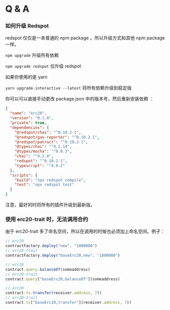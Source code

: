 # Q & A

### 如何升级 Redspot

redspot 仅仅是一本普通的 npm package 。所以升级方式和其他 npm package 一样。

`npm upgrade` 升级所有依赖

`npm upgrade redspot` 仅升级 redspot

如果你使用的是 yarn

`yarn upgrade-interactive --latest`  将所有依赖升级到稳定版

你可以可以直接手动更改 package.json 中的版本号，然后重新安装依赖 ：

```json
{
  "name": "erc20",
  "version": "0.1.0",
  "private": true,
  "dependencies": {
    "@redspot/chai": "^0.10.2-1",
    "@redspot/gas-reporter": "^0.10.2-1",
    "@redspot/patract": "^0.10.2-1",
    "@types/chai": "^4.2.14",
    "@types/mocha": "^8.0.3",
    "chai": "^4.2.0",
    "redspot": "^0.10.2-1",
    "typescript": "^4.0.2"
  },
  "scripts": {
    "build": "npx redspot compile",
    "test": "npx redspot test"
  }
}
```

注意，最好同时将所有的插件升级到最新版。



### 使用 erc20-trait 时，无法调用合约

由于 erc20-trait 多了命名空间，所以在调用的时候也必须加上命名空间。例子：

```typescript
// erc20
contractFactory.deploy("new", "1000000")
// erc20-trait
contractFactory.deploy("baseErc20,new", "1000000")

// erc20
contract.query.balanceOf(someaddress)
// erc20-trait
contract.query["baseErc20,balanceOf"](someaddress)

// erc20
contract.tx.transfer(receiver.address, 7))
// erc20-trait
contract.tx["baseErc20,transfer"](receiver.address, 7))
```

